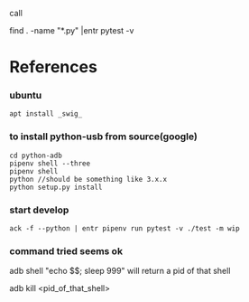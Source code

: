 call

find . -name "*.py" |entr pytest -v



# References
### ubuntu
    apt install _swig_

### to install python-usb from source(google)
    cd python-adb
    pipenv shell --three
    pipenv shell
    python //should be something like 3.x.x
    python setup.py install

### start develop
    ack -f --python | entr pipenv run pytest -v ./test -m wip


### command tried seems ok
adb shell "echo \$\$; sleep 999"
will return a pid of that shell

adb kill <pid_of_that_shell>
